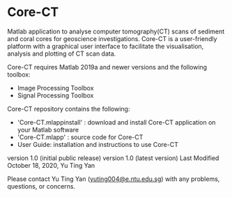 # Core-CT

Matlab application to analyse computer tomography(CT) scans of sediment and coral cores for geoscience investigations. Core-CT is a user-friendly platform with a graphical user interface to facilitate the visualisation, analysis and plotting of CT scan data.

Core-CT requires Matlab 2019a and newer versions and the following toolbox:
  - Image Processing Toolbox
  - Signal Processing Toolbox

Core-CT repository contains the following:
* 'Core-CT.mlappinstall' : download and install Core-CT application on your Matlab software
* 'Core-CT.mlapp' : source code for Core-CT
* User Guide: installation and instructions to use Core-CT

version 1.0 (initial public release)
version 1.0 (latest version)
Last Modified October 18, 2020, Yu Ting Yan

Please contact Yu Ting Yan (yuting004@e.ntu.edu.sg) with any problems, questions, or concerns.
